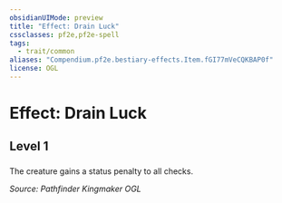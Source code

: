 ```yaml
---
obsidianUIMode: preview
title: "Effect: Drain Luck"
cssclasses: pf2e,pf2e-spell
tags:
  - trait/common
aliases: "Compendium.pf2e.bestiary-effects.Item.fGI77mVeCQKBAP0f"
license: OGL
---
```

# Effect: Drain Luck
## Level 1
### 






The creature gains a status penalty to all checks.

*Source: Pathfinder Kingmaker*
*OGL*